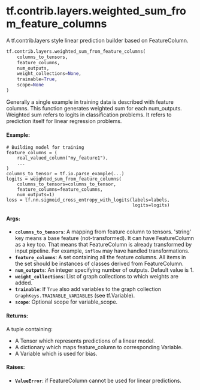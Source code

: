<div itemscope itemtype="http://developers.google.com/ReferenceObject">
<meta itemprop="name" content="tf.contrib.layers.weighted_sum_from_feature_columns" />
<meta itemprop="path" content="Stable" />
</div>

# tf.contrib.layers.weighted_sum_from_feature_columns

A tf.contrib.layers style linear prediction builder based on FeatureColumn.

``` python
tf.contrib.layers.weighted_sum_from_feature_columns(
    columns_to_tensors,
    feature_columns,
    num_outputs,
    weight_collections=None,
    trainable=True,
    scope=None
)
```

<!-- Placeholder for "Used in" -->

Generally a single example in training data is described with feature columns.
This function generates weighted sum for each num_outputs. Weighted sum refers
to logits in classification problems. It refers to prediction itself for
linear regression problems.

#### Example:


```
# Building model for training
feature_columns = (
    real_valued_column("my_feature1"),
    ...
)
columns_to_tensor = tf.io.parse_example(...)
logits = weighted_sum_from_feature_columns(
    columns_to_tensors=columns_to_tensor,
    feature_columns=feature_columns,
    num_outputs=1)
loss = tf.nn.sigmoid_cross_entropy_with_logits(labels=labels,
                                               logits=logits)
```



#### Args:


* <b>`columns_to_tensors`</b>: A mapping from feature column to tensors. 'string' key
  means a base feature (not-transformed). It can have FeatureColumn as a
  key too. That means that FeatureColumn is already transformed by input
  pipeline. For example, `inflow` may have handled transformations.
* <b>`feature_columns`</b>: A set containing all the feature columns. All items in the
  set should be instances of classes derived from FeatureColumn.
* <b>`num_outputs`</b>: An integer specifying number of outputs. Default value is 1.
* <b>`weight_collections`</b>: List of graph collections to which weights are added.
* <b>`trainable`</b>: If `True` also add variables to the graph collection
  `GraphKeys.TRAINABLE_VARIABLES` (see tf.Variable).
* <b>`scope`</b>: Optional scope for variable_scope.


#### Returns:

A tuple containing:

  * A Tensor which represents predictions of a linear model.
  * A dictionary which maps feature_column to corresponding Variable.
  * A Variable which is used for bias.



#### Raises:


* <b>`ValueError`</b>: if FeatureColumn cannot be used for linear predictions.